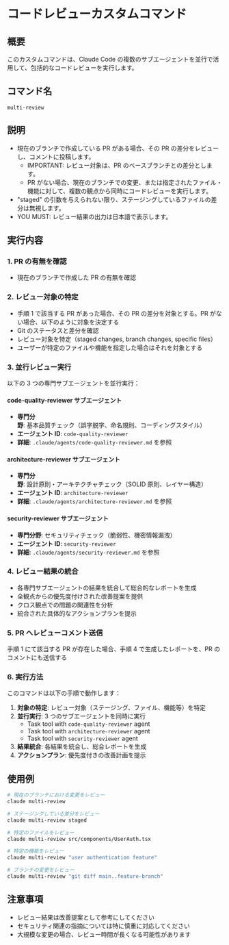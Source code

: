 # コードレビューカスタムコマンド

## 概要

このカスタムコマンドは、Claude Code の複数のサブエージェントを並行で活用して、包括的なコードレビューを実行します。

## コマンド名

`multi-review`

## 説明

- 現在のブランチで作成している PR がある場合、その PR の差分をレビューし、コメントに投稿します。
  - IMPORTANT: レビュー対象は、PR のベースブランチとの差分とします。
  - PR がない場合、現在のブランチでの変更、または指定されたファイル・機能に対して、複数の観点から同時にコードレビューを実行します。
- "staged" の引数を与えられない限り、ステージングしているファイルの差分は無視します。
- YOU MUST: レビュー結果の出力は日本語で表示します。

## 実行内容

### 1. PR の有無を確認

- 現在のブランチで作成した PR の有無を確認

### 2. レビュー対象の特定

- 手順 1 で該当する PR があった場合、その PR の差分を対象とする。PR がない場合、以下のように対象を決定する
- Git のステータスと差分を確認
- レビュー対象を特定（staged changes, branch changes, specific files）
- ユーザーが特定のファイルや機能を指定した場合はそれを対象とする

### 3. 並行レビュー実行

以下の 3 つの専門サブエージェントを並行実行：

#### code-quality-reviewer サブエージェント

- **専門分野**: 基本品質チェック（誤字脱字、命名規則、コーディングスタイル）
- **エージェント ID**: `code-quality-reviewer`
- **詳細**: `.claude/agents/code-quality-reviewer.md` を参照

#### architecture-reviewer サブエージェント

- **専門分野**: 設計原則・アーキテクチャチェック（SOLID 原則、レイヤー構造）
- **エージェント ID**: `architecture-reviewer`
- **詳細**: `.claude/agents/architecture-reviewer.md` を参照

#### security-reviewer サブエージェント

- **専門分野**: セキュリティチェック（脆弱性、機密情報漏洩）
- **エージェント ID**: `security-reviewer`
- **詳細**: `.claude/agents/security-reviewer.md` を参照

### 4. レビュー結果の統合

- 各専門サブエージェントの結果を統合して総合的なレポートを生成
- 全観点からの優先度付けされた改善提案を提供
- クロス観点での問題の関連性を分析
- 統合された具体的なアクションプランを提示

### 5. PR へレビューコメント送信

手順 1 にて該当する PR が存在した場合、手順 4 で生成したレポートを、PR のコメントにも送信する

### 6. 実行方法

このコマンドは以下の手順で動作します：

1. **対象の特定**: レビュー対象（ステージング、ファイル、機能等）を特定
2. **並行実行**: 3 つのサブエージェントを同時に実行
   - Task tool with `code-quality-reviewer` agent
   - Task tool with `architecture-reviewer` agent
   - Task tool with `security-reviewer` agent
3. **結果統合**: 各結果を統合し、総合レポートを生成
4. **アクションプラン**: 優先度付きの改善計画を提示

## 使用例

```bash
# 現在のブランチにおける変更をレビュー
claude multi-review

# ステージングしている差分をレビュー
claude multi-review staged

# 特定のファイルをレビュー
claude multi-review src/components/UserAuth.tsx

# 特定の機能をレビュー
claude multi-review "user authentication feature"

# ブランチの変更をレビュー
claude multi-review "git diff main..feature-branch"
```

## 注意事項

- レビュー結果は改善提案として参考にしてください
- セキュリティ関連の指摘については特に慎重に対応してください
- 大規模な変更の場合、レビュー時間が長くなる可能性があります
